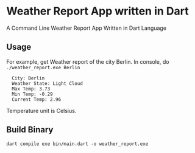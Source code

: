 Weather Report App written in Dart
==========================

A Command Line Weather Report App Written in Dart Language

Usage
-----
For example, get Weather report of the city Berlin. In console, do `./weather_report.exe Berlin`

```
  City: Berlin
  Weather State: Light Cloud
  Max Temp: 3.73
  Min Temp: -0.29
  Current Temp: 2.96
```
Temperature unit is Celsius.

Build Binary
-----

`dart compile exe bin/main.dart -o weather_report.exe`

